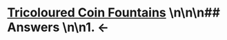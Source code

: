 # [Tricoloured Coin Fountains](https://projecteuler.net/problem=519) \n\n\n## Answers \n\n1. &larr;
